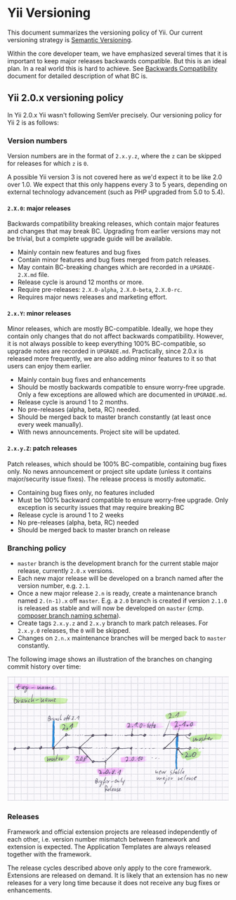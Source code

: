Yii Versioning
==============

This document summarizes the versioning policy of Yii. Our current versioning strategy is
[Semantic Versioning](http://semver.org/).

Within the core developer team, we have emphasized several times that it is important to keep major releases backwards
compatible. But this is an ideal plan. In a real world this is hard to achieve. See [Backwards Compatibility](bc.md)
document for detailed description of what BC is.

## Yii 2.0.x versioning policy

In Yii 2.0.x Yii wasn't following SemVer precisely. Our versioning policy for Yii 2 is as follows:

### Version numbers

Version numbers are in the format of `2.x.y.z`, where the `z` can be skipped for releases for which `z` is `0`.

A possible Yii version 3 is not covered here as we'd expect it to be like 2.0 over 1.0. We expect that this only happens every 3 to 5 years,
depending on external technology advancement (such as PHP upgraded from 5.0 to 5.4).

#### `2.X.0`: major releases

Backwards compatibility breaking releases, which contain major features and changes that may break BC. Upgrading from
earlier versions may not be trivial, but a complete upgrade guide will be available.

* Mainly contain new features and bug fixes
* Contain minor features and bug fixes merged from patch releases.
* May contain BC-breaking changes which are recorded in a `UPGRADE-2.X.md` file.
* Release cycle is around 12 months or more.
* Require pre-releases: `2.X.0-alpha`, `2.X.0-beta`, `2.X.0-rc`.
* Requires major news releases and marketing effort.


#### `2.x.Y`: minor releases

Minor releases, which are mostly BC-compatible. Ideally, we hope they contain only changes that do not affect backwards
compatibility. However, it is not always possible to keep everything 100% BC-compatible, so upgrade notes are recorded
in `UPGRADE.md`. Practically, since 2.0.x is released more frequently, we are also adding minor features
to it so that users can enjoy them earlier.

* Mainly contain bug fixes and enhancements
* Should be mostly backwards compatible to ensure worry-free upgrade. Only a few exceptions are allowed which are documented
  in `UPGRADE.md`.
* Release cycle is around 1 to 2 months.
* No pre-releases (alpha, beta, RC) needed.
* Should be merged back to master branch constantly (at least once every week manually).
* With news announcements. Project site will be updated.


#### `2.x.y.Z`: patch releases

Patch releases, which should be 100% BC-compatible, containing bug fixes only.
No news announcement or project site update (unless it contains major/security issue fixes).
The release process is mostly automatic.

* Containing bug fixes only, no features included
* Must be 100% backward compatible to ensure worry-free upgrade. Only exception is security issues that may require breaking BC
* Release cycle is around 1 to 2 weeks
* No pre-releases (alpha, beta, RC) needed
* Should be merged back to master branch on release


### Branching policy

* `master` branch is the development branch for the current stable major release, currently `2.0.x` versions.
* Each new major release will be developed on a branch named after the version number, e.g. `2.1`.
* Once a new major release `2.n` is ready, create a maintenance branch named `2.(n-1).x` off `master`.
  E.g. a `2.0` branch is created if version `2.1.0` is released as stable and will now be developed on `master`
  (cmp. [composer branch naming schema](https://getcomposer.org/doc/02-libraries.md#branches)).
* Create tags `2.x.y.z` and `2.x.y` branch to mark patch releases. For `2.x.y.0` releases, the `0` will be skipped.
* Changes on `2.n.x` maintenance branches will be merged back to `master` constantly.

The following image shows an illustration of the branches on changing commit history over time:

![Branching policy](versions-branches.png)


### Releases

Framework and official extension projects are released independently of each other, i.e. version number mismatch between
framework and extension is expected. The Application Templates are always released together with the framework.

The release cycles described above only apply to the core framework. Extensions are released on demand.
It is likely that an extension has no new releases for a very long time because it does not receive any bug fixes
or enhancements.
